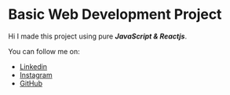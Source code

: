 # Basic Web Development Project
Hi I made this project using pure <b><i>JavaScript & Reactjs</i></b>.
<p>You can follow me on:</p>
<ul>
  <li><a href="https://www.linkedin.com/in/chinmayee-khavale/">Linkedin</a>
  <li><a href="https://www.instagram.com/chinmayeekhavale/">Instagram</a>  
  <li><a href="https://github.com/chinmayeekhavale">GitHub</a>
</ul>
